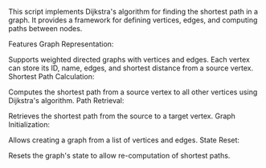 This script implements Dijkstra's algorithm for finding the shortest path in a graph. It provides a framework for defining vertices, edges, and computing paths between nodes.

Features
Graph Representation:

Supports weighted directed graphs with vertices and edges.
Each vertex can store its ID, name, edges, and shortest distance from a source vertex.
Shortest Path Calculation:

Computes the shortest path from a source vertex to all other vertices using Dijkstra's algorithm.
Path Retrieval:

Retrieves the shortest path from the source to a target vertex.
Graph Initialization:

Allows creating a graph from a list of vertices and edges.
State Reset:

Resets the graph's state to allow re-computation of shortest paths.
